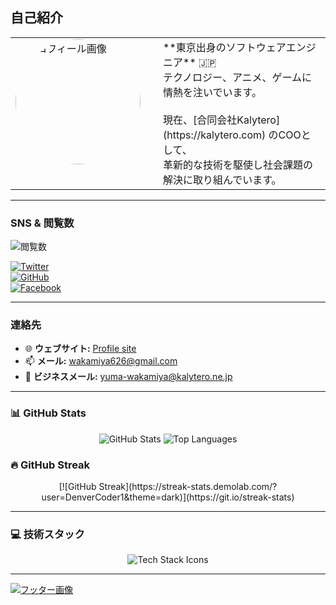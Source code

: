 ## 自己紹介

<table>
  <tr>
    <td valign="top" width="220">
      <img src="https://www.small-engineer.net/images/profile.webp" alt="プロフィール画像" width="200" style="border-radius: 50%;">
    </td>
    <td valign="middle">
      **東京出身のソフトウェアエンジニア** 🇯🇵<br>
      テクノロジー、アニメ、ゲームに情熱を注いでいます。<br><br>
      現在、[合同会社Kalytero](https://kalytero.com) のCOOとして、<br>
      革新的な技術を駆使し社会課題の解決に取り組んでいます。
    </td>
  </tr>
</table>

---

### SNS & 閲覧数

![閲覧数](https://komarev.com/ghpvc/?username=small-engineer&color=green)

[![Twitter](https://img.shields.io/twitter/follow/WakamiyaYuma?style=social)](https://twitter.com/WakamiyaYuma)  
[![GitHub](https://img.shields.io/github/followers/small-engineer?style=social)](https://github.com/small-engineer)  
[![Facebook](https://img.shields.io/badge/Facebook-プロフィール-blue)](https://facebook.com/yuma.wakamiya)

---

### 連絡先

- 🌐 **ウェブサイト:** [Profile site](https://wakamiya.blog/)
- 📫 **メール:** [wakamiya626@gmail.com](mailto:wakamiya626@gmail.com)
- 🏢 **ビジネスメール:** [yuma-wakamiya@kalytero.ne.jp](mailto:yuma-wakamiya@kalytero.ne.jp)

---

### 📊 GitHub Stats

<div align="center">
  <img src="https://github-readme-stats.vercel.app/api?username=small-engineer&show_icons=true&theme=radical" alt="GitHub Stats" />
  <img src="https://github-readme-stats.vercel.app/api/top-langs/?username=small-engineer&layout=compact&theme=radical" alt="Top Languages" />
</div>

### 🔥 GitHub Streak

<div align="center">
  [![GitHub Streak](https://streak-stats.demolab.com/?user=DenverCoder1&theme=dark)](https://git.io/streak-stats)
</div>

---

### 💻 技術スタック

<p align="center">
  <img src="https://skillicons.dev/icons?i=js,ts,react,nodejs,html,css,python,docker,aws" alt="Tech Stack Icons" />
</p>

---

[![フッター画像](https://www.small-engineer.net/images/banner.webp)](https://www.small-engineer.net/)
